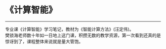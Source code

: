 # 《计算智能》
***
专业课《计算智能》学习笔记，教材为《智能计算方法》(汪定伟)。  
樊锁海老师数十年如一日地上这门课，积攒无数的教学资源，第一次看到还真的是惊讶到了，课程整体来说就是量大管饱。

